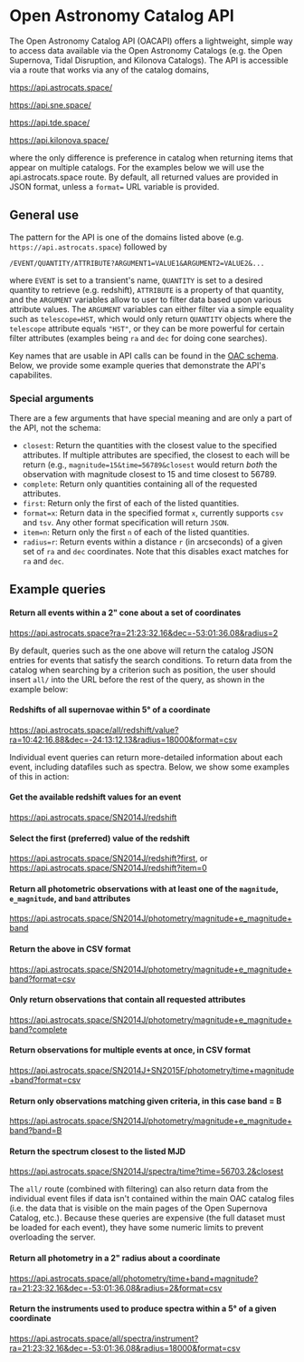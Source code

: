 # Open Astronomy Catalog API

The Open Astronomy Catalog API (OACAPI) offers a lightweight, simple way to access data available via the Open Astronomy Catalogs (e.g. the Open Supernova, Tidal Disruption, and Kilonova Catalogs). The API is accessible via a route that works via any of the catalog domains,

https://api.astrocats.space/

https://api.sne.space/

https://api.tde.space/

https://api.kilonova.space/

where the only difference is preference in catalog when returning items that appear on multiple catalogs. For the examples below we will use the api.astrocats.space route. By default, all returned values are provided in JSON format, unless a `format=` URL variable is provided.

## General use

The pattern for the API is one of the domains listed above (e.g. `https://api.astrocats.space`) followed by

`/EVENT/QUANTITY/ATTRIBUTE?ARGUMENT1=VALUE1&ARGUMENT2=VALUE2&...`

where `EVENT` is set to a transient's name, `QUANTITY` is set to a desired quantity to retrieve (e.g. redshift), `ATTRIBUTE` is a property of that quantity, and the `ARGUMENT` variables allow to user to filter data based upon various attribute values. The `ARGUMENT` variables can either filter via a simple equality such as `telescope=HST`, which would only return `QUANTITY` objects where the `telescope` attribute equals `"HST"`, or they can be more powerful for certain filter attributes (examples being `ra` and `dec` for doing cone searches).

Key names that are usable in API calls can be found in the [OAC schema](https://github.com/astrocatalogs/schema). Below, we provide some example queries that demonstrate the API's capabilites.

### Special arguments

There are a few arguments that have special meaning and are only a part of the API, not the schema:

* `closest`: Return the quantities with the closest value to the specified attributes. If multiple attributes are specified, the closest to each will be return (e.g., `magnitude=15&time=56789&closest` would return *both* the observation with magnitude closest to 15 and time closest to 56789.
* `complete`: Return only quantities containing all of the requested attributes.
* `first`: Return only the first of each of the listed quantities.
* `format=x`: Return data in the specified format `x`, currently supports `csv` and `tsv`. Any other format specification will return `JSON`.
* `item=n`: Return only the first `n` of each of the listed quantities.
* `radius=r`: Return events within a distance `r` (in arcseconds) of a given set of `ra` and `dec` coordinates. Note that this disables exact matches for `ra` and `dec`.

## Example queries

#### Return all events within a 2" cone about a set of coordinates

https://api.astrocats.space?ra=21:23:32.16&dec=-53:01:36.08&radius=2

By default, queries such as the one above will return the catalog JSON entries for events that satisfy the search conditions. To return data from the catalog when searching by a criterion such as position, the user should insert `all/` into the URL before the rest of the query, as shown in the example below:

#### Redshifts of all supernovae within 5° of a coordinate

https://api.astrocats.space/all/redshift/value?ra=10:42:16.88&dec=-24:13:12.13&radius=18000&format=csv

Individual event queries can return more-detailed information about each event, including datafiles such as spectra. Below, we show some examples of this in action:

#### Get the available redshift values for an event

https://api.astrocats.space/SN2014J/redshift

#### Select the first (preferred) value of the redshift

https://api.astrocats.space/SN2014J/redshift?first, or
https://api.astrocats.space/SN2014J/redshift?item=0

#### Return all photometric observations with at least one of the `magnitude`, `e_magnitude`, and `band` attributes

https://api.astrocats.space/SN2014J/photometry/magnitude+e_magnitude+band

#### Return the above in CSV format

https://api.astrocats.space/SN2014J/photometry/magnitude+e_magnitude+band?format=csv

#### Only return observations that contain all requested attributes

https://api.astrocats.space/SN2014J/photometry/magnitude+e_magnitude+band?complete

#### Return observations for multiple events at once, in CSV format

https://api.astrocats.space/SN2014J+SN2015F/photometry/time+magnitude+band?format=csv

#### Return only observations matching given criteria, in this case band = B

https://api.astrocats.space/SN2014J/photometry/magnitude+e_magnitude+band?band=B

#### Return the spectrum closest to the listed MJD

https://api.astrocats.space/SN2014J/spectra/time?time=56703.2&closest

The `all/` route (combined with filtering) can also return data from the individual event files if data isn't contained within the main OAC catalog files (i.e. the data that is visible on the main pages of the Open Supernova Catalog, etc.). Because these queries are expensive (the full dataset must be loaded for each event), they have some numeric limits to prevent overloading the server.

#### Return all photometry in a 2" radius about a coordinate

https://api.astrocats.space/all/photometry/time+band+magnitude?ra=21:23:32.16&dec=-53:01:36.08&radius=2&format=csv

#### Return the instruments used to produce spectra within a 5° of a given coordinate

https://api.astrocats.space/all/spectra/instrument?ra=21:23:32.16&dec=-53:01:36.08&radius=18000&format=csv
